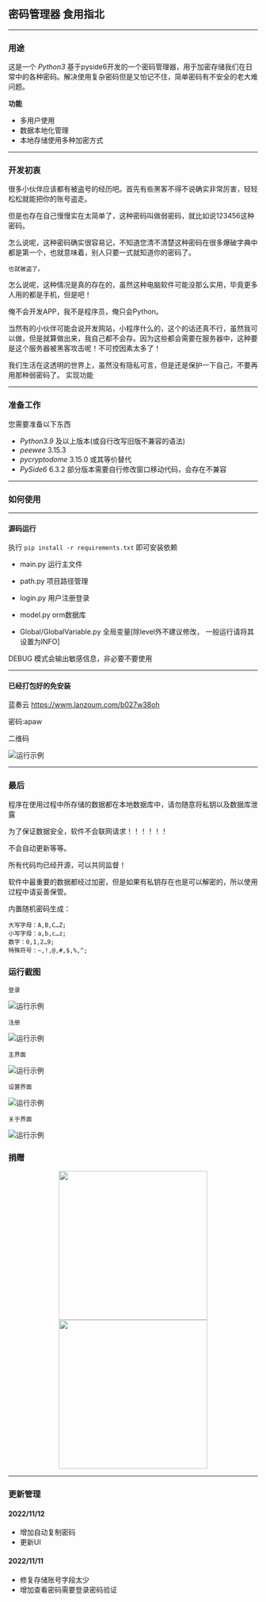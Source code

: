 ## 密码管理器 食用指北
***
### 用途
这是一个 _Python3_ 基于pyside6开发的一个密码管理器，用于加密存储我们在日常中的各种密码。解决使用复杂密码但是又怕记不住，简单密码有不安全的老大难问题。

**功能**
* 多用户使用
* 数据本地化管理
* 本地存储使用多种加密方式
***
### 开发初衷

很多小伙伴应该都有被盗号的经历吧。首先有些黑客不得不说确实非常厉害，轻轻松松就能把你的账号盗走。

但是也存在自己慢慢实在太简单了，这种密码叫做弱密码，就比如说123456这种密码。

怎么说呢，这种密码确实很容易记，不知道您清不清楚这种密码在很多爆破字典中都是第一个，也就意味着，别人只要一式就知道你的密码了。

`也就被盗了。`

怎么说呢，这种情况是真的存在的，虽然这种电脑软件可能没那么实用，毕竟更多人用的都是手机，但是吧！

俺不会开发APP，我不是程序员，俺只会Python。

当然有的小伙伴可能会说开发网站，小程序什么的，这个的话还真不行，虽然我可以做，但是就算做出来，我自己都不会存。因为这些都会需要在服务器中，这种要是这个服务器被黑客攻击呢！不可控因素太多了！

我们生活在这透明的世界上，虽然没有隐私可言，但是还是保护一下自己，不要再用那种弱密码了。
实现功能
***
### 准备工作

您需要准备以下东西
* _Python3.9_ 及以上版本(或自行改写旧版不兼容的语法)
* _peewee_ 3.15.3
* _pycryptodome_ 3.15.0 或其等价替代
* _PySide6_ 6.3.2  部分版本需要自行修改窗口移动代码，会存在不兼容
***
### 如何使用
***
#### 源码运行

执行 `pip install -r requirements.txt` 即可安装依赖

* main.py  运行主文件


* path.py     项目路径管理
* login.py    用户注册登录
* model.py    orm数据库
* Global/GlobalVariable.py  全局变量[除level外不建议修改， 一般运行请将其设置为INFO]

DEBUG 模式会输出敏感信息，非必要不要使用
***
#### 已经打包好的免安装
蓝奏云 https://wwm.lanzoum.com/b027w38oh

密码:apaw

二维码

![运行示例](./images/download.png)
***

### 最后

程序在使用过程中所存储的数据都在本地数据库中，请勿随意将私钥以及数据库泄露

为了保证数据安全，软件不会联网请求！！！！！！

不会自动更新等等。

所有代码均已经开源，可以共同监督！

软件中最重要的数据都经过加密，但是如果有私钥存在也是可以解密的，所以使用过程中请妥善保管。

内置随机密码生成：

	大写字母：A,B,C…Z;
	小写字母：a,b,c…z;
	数字：0,1,2…9;
	特殊符号：~,!,@,#,$,%,^;


### 运行截图

`登录`

![运行示例](./images/login.png)  

`注册`

![运行示例](./images/register.png)

`主界面`

![运行示例](./images/main.png)  

`设置界面`

![运行示例](./images/setting.png) 

`关于界面`

![运行示例](./images/about.png) 

### 捐赠

<div class="half" style="text-align: center;">
    <img src="./images/alipay.png" width="300" alt=""/>
    <img src="./images/wechat.png" width="300" alt=""/>
</div>

***

### 更新管理

#### 2022/11/12
* 增加自动复制密码
* 更新UI

#### 2022/11/11
* 修复存储账号字段太少
* 增加查看密码需要登录密码验证
